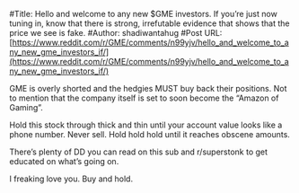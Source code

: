 #Title: Hello and welcome to any new $GME investors. If you’re just now tuning in, know that there is strong, irrefutable evidence that shows that the price we see is fake.
#Author: shadiwantahug
#Post URL: [https://www.reddit.com/r/GME/comments/n99yjv/hello_and_welcome_to_any_new_gme_investors_if/](https://www.reddit.com/r/GME/comments/n99yjv/hello_and_welcome_to_any_new_gme_investors_if/)


GME is overly shorted and the hedgies MUST buy back their positions. Not to mention that the company itself is set to soon become the “Amazon of Gaming”. 

Hold this stock through thick and thin until your account value looks like a phone number. Never sell. Hold hold hold until it reaches obscene amounts.

There’s plenty of DD you can read on this sub and r/superstonk to get educated on what’s going on.

I freaking love you. Buy and hold.